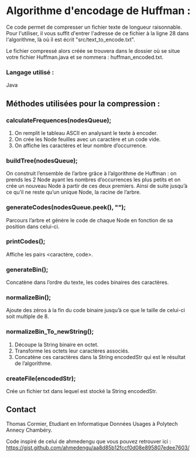 # Algorithme d'encodage de Huffman : 
Ce code permet de compresser un fichier texte de longueur raisonnable. 
Pour l'utiliser, il vous suffit d'entrer l'adresse de ce fichier à la ligne 28 dans l'algorithme, là où il est écrit "src/text_to_encode.txt".

Le fichier compressé alors créée se trouvera dans le dossier où se situe votre fichier Huffman.java et se nommera : huffman_encoded.txt.

### Langage utilisé : 
Java

## Méthodes utilisées pour la compression : 

### calculateFrequences(nodesQueue);
1. On remplit le tableau ASCII en analysant le texte à encoder.
2. On crée les Node feuilles avec un caractère et un code vide.
3. On affiche les caractères et leur nombre d’occurrence.

### buildTree(nodesQueue); 
On construit l’ensemble de l’arbre grâce à l’algorithme de Huffman : on prends les 2 Node ayant les nombres d’occurrences les plus petits et on crée un nouveau Node à partir de ces deux premiers.
Ainsi de suite jusqu’à ce qu’il ne reste qu’un unique Node, la racine de l’arbre.

### generateCodes(nodesQueue.peek(), "");
Parcours l’arbre et génère le code de chaque Node en fonction de sa position 	dans celui-ci.

### printCodes(); 
Affiche les pairs <caractère, code>.

### generateBin();
Concatène dans l’ordre du texte, les codes binaires des caractères.

### normalizeBin();
Ajoute des zéros à la fin du code binaire jusqu’à ce que le taille de celui-ci soit multiple de 8.

### normalizeBin_To_newString();
1. Découpe la String binaire en octet.
2. Transforme les octets leur caractères associés.
3. Concatène ces caractères dans la String encodedStr qui est le résultat de l’algorithme.

### createFile(encodedStr);
Crée un fichier txt dans lequel est stocké la String encodedStr.

## Contact
Thomas Cormier,
Etudiant en Informatique Données Usages à Polytech Annecy Chambéry.

Code inspiré de celui de ahmedengu que vous pouvez retrouver ici : 
https://gist.github.com/ahmedengu/aa8d85b12fccf0d08e895807edee7603/
